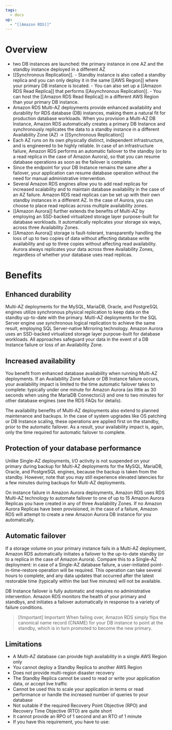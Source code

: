 ```yaml
---
tags:
  - docs
up:
  - "[[Amazon RDS]]"
---
```

# Overview

- two DB instances are launched: the primary instance in one AZ and the standby instance deployed in a different AZ
- [[Synchronous Replication]]. 
		- Standby instance is also called a standby replica and you can only deploy it in the same [[AWS Region]] where your primary DB instance is located.
		- You can also set up a [[Amazon RDS Read Replica]] that performs [[Asynchronous Replication]].
		- You can host the [[Amazon RDS Read Replica]] in a different AWS Region than your primary DB instance. 
- Amazon RDS Multi-AZ deployments provide enhanced availability and durability for RDS database (DB) instances, making them a natural fit for production database workloads. When you provision a Multi-AZ DB Instance, Amazon RDS automatically creates a primary DB Instance and synchronously replicates the data to a standby instance in a different Availability Zone (AZ) -> [[Synchronous Replication]]
- Each AZ runs on its own physically distinct, independent infrastructure, and is engineered to be highly reliable. In case of an infrastructure failure, Amazon RDS performs an automatic failover to the standby (or to a read replica in the case of Amazon Aurora), so that you can resume database operations as soon as the failover is complete. 
- Since the endpoint for your DB Instance remains the same after a failover, your application can resume database operation without the need for manual administrative intervention.
- Several Amazon RDS engines allow you to add read replicas for increased scalability and to maintain database availability in the case of an AZ failure. Amazon RDS read replicas can be set up with their own standby instances in a different AZ. In the case of Aurora, you can choose to place read replicas across multiple availability zones.
- [[Amazon Aurora]] further extends the benefits of Multi-AZ by employing an SSD-backed virtualized storage layer purpose-built for database workloads. It automatically replicates your storage six ways, across three Availability Zones.
- [[Amazon Aurora]] storage is fault-tolerant, transparently handling the loss of up to two copies of data without affecting database write availability and up to three copies without affecting read availability. Aurora always replicates your data across three Availability Zones, regardless of whether your database uses read replicas.


# Benefits

## Enhanced durability
Multi-AZ deployments for the MySQL, MariaDB, Oracle, and PostgreSQL engines utilize synchronous physical replication to keep data on the standby up-to-date with the primary. Multi-AZ deployments for the SQL Server engine use synchronous logical replication to achieve the same result, employing SQL Server-native Mirroring technology. Amazon Aurora uses an SSD-backed virtualized storage layer purpose-built for database workloads. All approaches safeguard your data in the event of a DB Instance failure or loss of an Availability Zone.

## Increased availability
You benefit from enhanced database availability when running Multi-AZ deployments. If an Availability Zone failure or DB Instance failure occurs, your availability impact is limited to the time automatic failover takes to complete: typically under one minute for Amazon Aurora (as little as 30 seconds when using the MariaDB Connector/J) and one to two minutes for other database engines (see the RDS FAQs for details).

The availability benefits of Multi-AZ deployments also extend to planned maintenance and backups. In the case of system upgrades like OS patching or DB Instance scaling, these operations are applied first on the standby, prior to the automatic failover. As a result, your availability impact is, again, only the time required for automatic failover to complete.

## Protection of your database performance
Unlike Single-AZ deployments, I/O activity is not suspended on your primary during backup for Multi-AZ deployments for the MySQL, MariaDB, Oracle, and PostgreSQL engines, because the backup is taken from the standby. However, note that you may still experience elevated latencies for a few minutes during backups for Multi-AZ deployments.

On instance failure in Amazon Aurora deployments, Amazon RDS uses RDS Multi-AZ technology to automate failover to one of up to 15 Amazon Aurora Replicas you have created in any of three Availability Zones. If no Amazon Aurora Replicas have been provisioned, in the case of a failure, Amazon RDS will attempt to create a new Amazon Aurora DB instance for you automatically.

## Automatic failover
If a storage volume on your primary instance fails in a Multi-AZ deployment, Amazon RDS automatically initiates a failover to the up-to-date standby (or to a replica in the case of Amazon Aurora). Compare this to a Single-AZ deployment: in case of a Single-AZ database failure, a user-initiated point-in-time-restore operation will be required. This operation can take several hours to complete, and any data updates that occurred after the latest restorable time (typically within the last five minutes) will not be available.

DB Instance failover is fully automatic and requires no administrative intervention. Amazon RDS monitors the health of your primary and standbys, and initiates a failover automatically in response to a variety of failure conditions.


> [!Important] Important
> When failing over, Amazon RDS simply flips the canonical name record (CNAME) for your DB instance to point at the standby, which is in turn promoted to become the new primary.

## Limitations

- A Multi-AZ database can provide high availability in a single AWS Region only
- You cannot deploy a Standby Replica to another AWS Region
- Does not provide multi-region disaster recovery
- The Standby Replica cannot be used to read or write your application data, or accept live traffic
- Cannot be used this to scale your application in terms or read performance or handle the increased number of queries to your database
- Not suitable if the required Recovery Point Objective (RPO) and Recovery Time Objective (RTO) are quite short
- It cannot provide an RPO of 1 second and an RTO of 1 minute
- If you have this requirement, you have to use:
